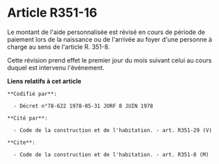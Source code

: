 # Article R351-16

Le montant de l'aide personnalisée est révisé en cours de période de paiement lors de la naissance ou de l'arrivée au foyer
d'une personne à charge au sens de l'article R. 351-8.

Cette révision prend effet le premier jour du mois suivant celui au cours duquel est intervenu l'événement.

**Liens relatifs à cet article**

	**Codifié par**:

	  - Décret n°78-622 1978-05-31 JORF 8 JUIN 1978

	**Cité par**:

	  - Code de la construction et de l'habitation. - art. R351-29 (V)

	**Cite**:

	  - Code de la construction et de l'habitation. - art. R351-8 (M)
